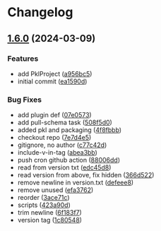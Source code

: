 # Changelog

## [1.6.0](https://github.com/chrisvander/pkl-biome/compare/v1.6.0...v1.6.0) (2024-03-09)


### Features

* add PklProject ([a956bc5](https://github.com/chrisvander/pkl-biome/commit/a956bc5e6edf2363e130ce336bb037bf6b0fd1a4))
* initial commit ([ea1590d](https://github.com/chrisvander/pkl-biome/commit/ea1590d22f0a0d14008e0abb31589156f823b042))


### Bug Fixes

* add plugin def ([07e0573](https://github.com/chrisvander/pkl-biome/commit/07e0573d26f2e81317ef2f8bf959520c42d70ffb))
* add pull-schema task ([508f5d0](https://github.com/chrisvander/pkl-biome/commit/508f5d059aa725d291fbf58700131c04a53f839a))
* added pkl and packaging ([4f8fbbb](https://github.com/chrisvander/pkl-biome/commit/4f8fbbbd854cd2a7a0dcf719095af5f0b35dd6f2))
* checkout repo ([7e7d4e5](https://github.com/chrisvander/pkl-biome/commit/7e7d4e5c642c93ff9df2d0413582a214d7d194cf))
* gitignore, no author ([c77c42d](https://github.com/chrisvander/pkl-biome/commit/c77c42dc2438b2e7b7fdfa5b097dcd1d715bb32e))
* include-v-in-tag ([abea3bb](https://github.com/chrisvander/pkl-biome/commit/abea3bbe15ece0f880f1495f86f8cbcb1a653187))
* push cron github action ([88006dd](https://github.com/chrisvander/pkl-biome/commit/88006dde7e8e69fceafc59f49bcccf599ab071e4))
* read from version txt ([edc45d8](https://github.com/chrisvander/pkl-biome/commit/edc45d87093d9adf637ca6a293bb0a72bd721035))
* read version from above, fix hidden ([366d522](https://github.com/chrisvander/pkl-biome/commit/366d522cc62802aaed31bbd9b22775ac6ff28f8c))
* remove newline in version.txt ([defeee8](https://github.com/chrisvander/pkl-biome/commit/defeee825c7312ac2580d1368915e5c562441855))
* remove unused ([efa3762](https://github.com/chrisvander/pkl-biome/commit/efa37624f622c14ca0662fc29e742602e476dd78))
* reorder ([3ace71c](https://github.com/chrisvander/pkl-biome/commit/3ace71c8cd1d6d26c54a2ad29ccf1962dab4826d))
* scripts ([423a90d](https://github.com/chrisvander/pkl-biome/commit/423a90da089038900ca2e07a976c5952ed747d59))
* trim newline ([6f183f7](https://github.com/chrisvander/pkl-biome/commit/6f183f72421cc8e474564a25ab80f7bd25173f30))
* version tag ([1c80548](https://github.com/chrisvander/pkl-biome/commit/1c805486a5a1c164e7f5eb833076a29d9ddd5e25))
